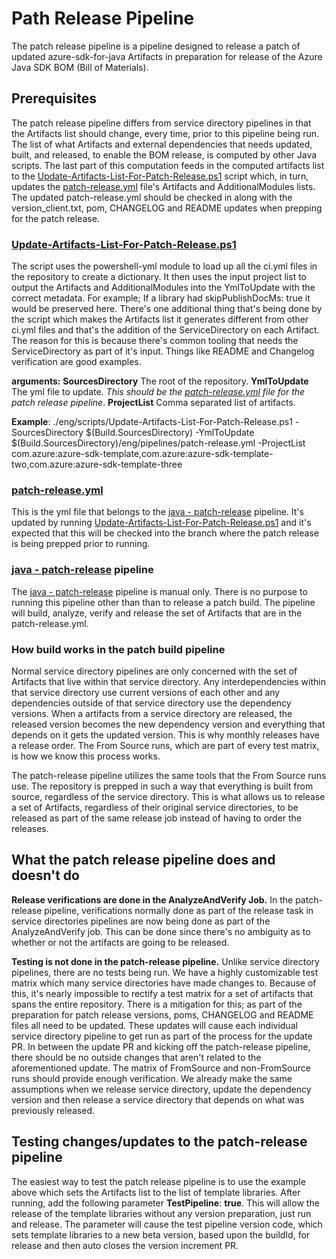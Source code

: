 # Path Release Pipeline

The patch release pipeline is a pipeline designed to release a patch of updated azure-sdk-for-java Artifacts in preparation for release of the Azure Java SDK BOM (Bill of Materials).

## Prerequisites

The patch release pipeline differs from service directory pipelines in that the Artifacts list should change, every time, prior to this pipeline being run. The list of what Artifacts and external dependencies that needs updated, built, and released, to enable the BOM release, is computed by other Java scripts. The last part of this computation feeds in the computed artifacts list to the [Update-Artifacts-List-For-Patch-Release.ps1][update_for_release_script] script which, in turn, updates the [patch-release.yml][patch_release_yml] file's Artifacts and AdditionalModules lists. The updated patch-release.yml should be checked in along with the version_client.txt, pom, CHANGELOG and README updates when prepping for the patch release.

### [Update-Artifacts-List-For-Patch-Release.ps1][update_for_release_script]

The script uses the powershell-yml module to load up all the ci.yml files in the repository to create a dictionary. It then uses the input project list to output the Artifacts and AdditionalModules into the YmlToUpdate with the correct metadata. For example; If a library had skipPublishDocMs: true it would be preserved here. There's one additional thing that's being done by the script which makes the Artifacts list it generates different from other ci.yml files and that's the addition of the ServiceDirectory on each Artifact. The reason for this is because there's common tooling that needs the ServiceDirectory as part of it's input. Things like README and Changelog verification are good examples.

  **arguments:**
    **SourcesDirectory** The root of the repository.
    **YmlToUpdate** The yml file to update. *This should be the [patch-release.yml][patch_release_yml] file for the patch release pipeline*.
    **ProjectList** Comma separated list of artifacts.

**Example**:
./eng/scripts/Update-Artifacts-List-For-Patch-Release.ps1 -SourcesDirectory \$\(Build.SourcesDirectory\) -YmlToUpdate $(Build.SourcesDirectory)/eng/pipelines/patch-release.yml -ProjectList com.azure:azure-sdk-template,com.azure:azure-sdk-template-two,com.azure:azure-sdk-template-three

### [patch-release.yml][patch_release_yml]

This is the yml file that belongs to the [java - patch-release][java_patch_release] pipeline. It's updated by running [Update-Artifacts-List-For-Patch-Release.ps1][update_for_release_script] and it's expected that this will be checked into the branch where the patch release is being prepped prior to running.

### [java - patch-release][java_patch_release] pipeline

The [java - patch-release][java_patch_release] pipeline is manual only. There is no purpose to running this pipeline other than than to release a patch build. The pipeline will build, analyze, verify and release the set of Artifacts that are in the patch-release.yml.

### How build works in the patch build pipeline

Normal service directory pipelines are only concerned with the set of Artifacts that live within that service directory. Any interdependencies within that service directory use current versions of each other and any dependencies outside of that service directory use the dependency versions. When a artifacts from a service directory are released, the released version becomes the new dependency version and everything that depends on it gets the updated version. This is why monthly releases have a release order. The From Source runs, which are part of every test matrix, is how we know this process works.

The patch-release pipeline utilizes the same tools that the From Source runs use. The repository is prepped in such a way that everything is built from source, regardless of the service directory. This is what allows us to release a set of Artifacts, regardless of their original service directories, to be released as part of the same release job instead of having to order the releases.

## What the patch release pipeline does and doesn't do

**Release verifications are done in the AnalyzeAndVerify Job.** In the patch-release pipeline, verifications normally done as part of the release task in service directories pipelines are now being done as part of the AnalyzeAndVerify job. This can be done since there's no ambiguity as to whether or not the artifacts are going to be released.

**Testing is not done in the patch-release pipeline.** Unlike service directory pipelines, there are no tests being run. We have a highly customizable test matrix which many service directories have made changes to. Because of this, it's nearly impossible to rectify a test matrix for a set of artifacts that spans the entire repository. There is a mitigation for this; as part of the preparation for patch release versions, poms, CHANGELOG and README files all need to be updated. These updates will cause each individual service directory pipeline to get run as part of the process for the update PR. In between the update PR and kicking off the patch-release pipeline, there should be no outside changes that aren't related to the aforementioned update. The matrix of FromSource and non-FromSource runs should provide enough verification. We already make the same assumptions when we release service directory, update the dependency version and then release a service directory that depends on what was previously released.

## Testing changes/updates to the patch-release pipeline

The easiest way to test the patch release pipeline is to use the example above which sets the Artifacts list to the
list of template libraries. After running, add the following parameter **TestPipeline**: **true**. This will allow the release of the template libraries without any version preparation, just run and release. The parameter will cause the test pipeline version code, which sets template libraries to a new beta version, based upon the buildId, for release and then auto closes the version increment PR.

<!-- LINKS -->
[java_patch_release]: https://dev.azure.com/azure-sdk/internal/_build?definitionId=5015&_a=summary
[update_for_release_script]: https://github.com/Azure/azure-sdk-for-java/blob/main/eng/scripts/Update-Artifacts-List-For-Patch-Release.ps1
[patch_release_yml]: https://github.com/Azure/azure-sdk-for-java/blob/main/eng/pipelines/patch-release.yml